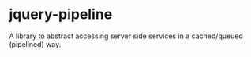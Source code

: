 jquery-pipeline
===============

A library to abstract accessing server side services in a cached/queued (pipelined) way.